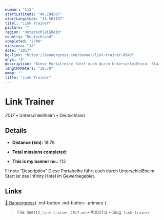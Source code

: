```yaml
---
nummer: "113"
startLatitude: "48.284507"
startLongitude: "11.561197"
titel: "Link Trainer"
picture: ""
region: "Unterschleißheim"
country: "Deutschland"
completed: "2790"
missions: "18"
date: "2017"
bg-link: "https://bannergress.com/banner/link-trainer-d948"
onyx: "0"
description: "Diese Portalreihe führt euch durch Unterschleißheim. Start ist das Infinity Hotel im Gewerbegebiet."
lengthKMeters: "18,78"
umap: ""
title: "Link Trainer"
---
```

# Link Trainer

*2017* • Unterschleißheim • Deutschland



## Details
- **Distance (km):** 18.78

- **Total missions completed:** 
- **This is my banner no.:** 113


!!! note "Description"
    Diese Portalreihe führt euch durch Unterschleißheim. Start ist das Infinity Hotel im Gewerbegebiet.



## Links
[🔗 Bannergress](https://bannergress.com/banner/link-trainer-d948){ .md-button .md-button--primary }



> File: `000113_link-trainer_2017.md` • #000113 • Slug: `link-trainer`
